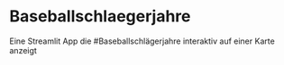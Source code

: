 # Baseballschlaegerjahre
Eine Streamlit App die #Baseballschlägerjahre interaktiv auf einer Karte anzeigt 
